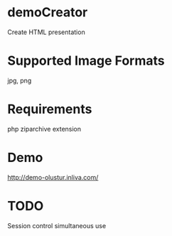 # demoCreator
Create HTML presentation

# Supported Image Formats
jpg, png

# Requirements
php ziparchive extension

# Demo
http://demo-olustur.inliva.com/

# TODO
Session control simultaneous use